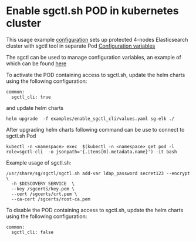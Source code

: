 #  Enable sgctl.sh POD in kubernetes cluster

This usage example [configuration](https://git.floragunn.com/search-guard/search-guard-flx-helm-charts/-/blob/main/examples/common/enable_sgctl_cli/values.yaml) sets up protected 4-nodes Elasticsearch cluster with sgctl tool in separate Pod [Configuration variables](https://docs.search-guard.com/latest/sgctl-examples#using-sgctl-to-configure-search-guard)




The sgctl can be used to manage configuration variables, an example of which can be found [here](https://git.floragunn.com/search-guard/search-guard-flx-helm-charts/-/blob/main/examples/common/configuration_variables/values.yaml) 


To activate the POD containing access to sgctl.sh, update the helm charts using the following configuration:

```
common:
  sgctl_cli: true

```

and update helm charts

```
helm upgrade  -f examples/enable_sgctl_cli/values.yaml sg-elk ./ 
```


After upgrading helm charts following command can be use to connect to sgctl.sh Pod

```
kubectl -n <namespace> exec  $(kubectl -n <namespace> get pod -l role=sgctl-cli  -o jsonpath='{.items[0].metadata.name}') -it bash
```


Example usage of sgctl.sh:

```
/usr/share/sg/sgctl/sgctl.sh add-var ldap_password secret123 --encrypt   \
  -h $DISCOVERY_SERVICE  \
  --key /sgcerts/key.pem \
  --cert /sgcerts/crt.pem \
  --ca-cert /sgcerts/root-ca.pem 
```




To disable the POD containing access to sgctl.sh, update the helm charts using the following configuration:

```
common:
  sgctl_cli: false
```